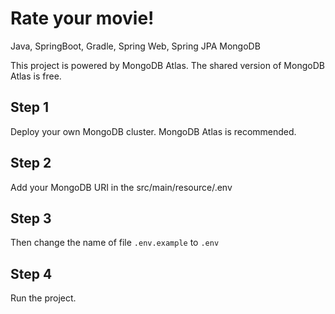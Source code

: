 # Rate your movie!

Java, SpringBoot, Gradle, Spring Web, Spring JPA MongoDB

This project is powered by MongoDB Atlas. The shared version of MongoDB Atlas is free.

## Step 1
Deploy your own MongoDB cluster. MongoDB Atlas is recommended.

## Step 2
Add your MongoDB URI in the src/main/resource/.env

## Step 3
Then change the name of file `.env.example` to `.env`

## Step 4
Run the project.
